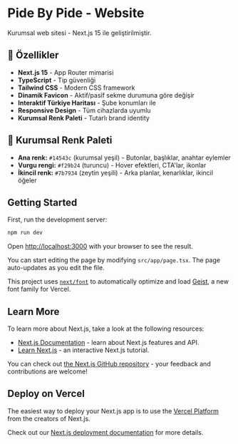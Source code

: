# Pide By Pide - Website

Kurumsal web sitesi - Next.js 15 ile geliştirilmiştir.

## 🚀 Özellikler

- **Next.js 15** - App Router mimarisi
- **TypeScript** - Tip güvenliği
- **Tailwind CSS** - Modern CSS framework
- **Dinamik Favicon** - Aktif/pasif sekme durumuna göre değişir
- **Interaktif Türkiye Haritası** - Şube konumları ile
- **Responsive Design** - Tüm cihazlarda uyumlu
- **Kurumsal Renk Paleti** - Tutarlı brand identity

## 🎨 Kurumsal Renk Paleti

- **Ana renk:** `#14543c` (kurumsal yeşil) - Butonlar, başlıklar, anahtar eylemler
- **Vurgu rengi:** `#f29b24` (turuncu) - Hover efektleri, CTA'lar, ikonlar  
- **İkincil renk:** `#7b7934` (zeytin yeşili) - Arka planlar, kenarlıklar, ikincil öğeler

## Getting Started

First, run the development server:

```bash
npm run dev
```

Open [http://localhost:3000](http://localhost:3000) with your browser to see the result.

You can start editing the page by modifying `src/app/page.tsx`. The page auto-updates as you edit the file.

This project uses [`next/font`](https://nextjs.org/docs/app/building-your-application/optimizing/fonts) to automatically optimize and load [Geist](https://vercel.com/font), a new font family for Vercel.

## Learn More

To learn more about Next.js, take a look at the following resources:

- [Next.js Documentation](https://nextjs.org/docs) - learn about Next.js features and API.
- [Learn Next.js](https://nextjs.org/learn) - an interactive Next.js tutorial.

You can check out [the Next.js GitHub repository](https://github.com/vercel/next.js) - your feedback and contributions are welcome!

## Deploy on Vercel

The easiest way to deploy your Next.js app is to use the [Vercel Platform](https://vercel.com/new?utm_medium=default-template&filter=next.js&utm_source=create-next-app&utm_campaign=create-next-app-readme) from the creators of Next.js.

Check out our [Next.js deployment documentation](https://nextjs.org/docs/app/building-your-application/deploying) for more details.
